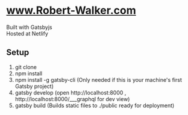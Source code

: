 # www.Robert-Walker.com

Built with Gatsbyjs  
Hosted at Netlify


## Setup 

1. git clone 
2. npm install
3. npm install -g gatsby-cli (Only needed if this is your machine's first Gatsby project)
4. gatsby develop (open http://localhost:8000 , http://localhost:8000/___graphql for dev view) 
5. gatsby build (Builds static files to ./public ready for deployment)